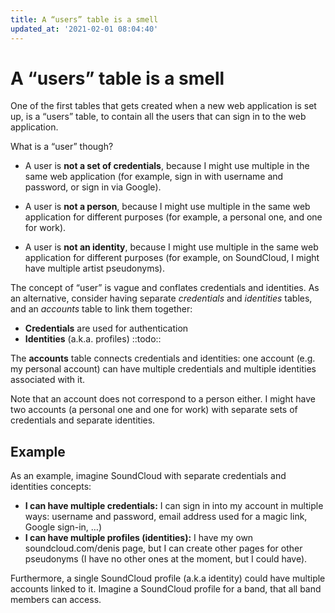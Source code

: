 ```yaml
---
title: A “users” table is a smell
updated_at: '2021-02-01 08:04:40'
---
```


# A “users” table is a smell
One of the first tables that gets created when a new web application is set up, is a “users” table, to contain all the users that can sign in to the web application.

What is a “user” though?

* A user is **not a set of credentials**, because I might use multiple in the same web application (for example, sign in with username and password, or sign in via Google).

* A user is **not a person**, because I might use multiple in the same web application for different purposes (for example, a personal one, and one for work).

* A user is **not an identity**, because I might use multiple in the same web application for different purposes (for example, on SoundCloud, I might have multiple artist pseudonyms).

The concept of “user” is vague and conflates credentials and identities. As an alternative, consider having separate *credentials* and *identities* tables, and an *accounts* table to link them together:

* **Credentials** are used for authentication
* **Identities** (a.k.a. profiles) ::todo::

The **accounts** table connects credentials and identities: one account (e.g. my personal account) can have multiple credentials and multiple identities associated with it.

Note that an account does not correspond to a person either. I might have two accounts (a personal one and one for work) with separate sets of credentials and separate identities.

## Example
As an example, imagine SoundCloud with separate credentials and identities concepts:

* **I can have multiple credentials:** I can sign in into my account in multiple ways: username and password, email address used for a magic link, Google sign-in, …)
* **I can have multiple profiles (identities):** I have my own soundcloud.com/denis page, but I can create other pages for other pseudonyms (I have no other ones at the moment, but I could have).

Furthermore, a single SoundCloud profile (a.k.a identity) could have multiple accounts linked to it. Imagine a SoundCloud profile for a band, that all band members can access.